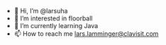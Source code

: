 - 👋 Hi, I’m @larsuha
- 👀 I’m interested in floorball
- 🌱 I’m currently learning Java
- 📫 How to reach me lars.lamminger@clavisit.com

<!---
larsuha/larsuha is a ✨ special ✨ repository because its `README.md` (this file) appears on your GitHub profile.
You can click the Preview link to take a look at your changes.
--->
